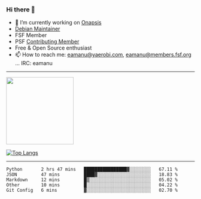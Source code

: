 ### Hi there 👋


- 🔭 I’m currently working on [Onapsis](http://onapsis.com)
- [Debian Maintainer](https://qa.debian.org/developer.php?login=eamanu%40yaerobi.com)
- FSF Member
- PSF [Contributing Member](https://www.python.org/psf/membership/#what-membership-classes-are-there)
- Free & Open Source enthusiast 
- 📫 How to reach me: eamanu@yaerobi.com, eamanu@members.fsf.org ... IRC: eamanu

---

<img height="180em" src="https://github-readme-stats.vercel.app/api?theme=dark&username=eamanu&show_icons=true&hide_border=true&&count_private=true&include_all_commits=true" />

[![Top Langs](https://github-readme-stats.vercel.app/api/top-langs/?theme=dark&username=eamanu&layout=compact)](https://github.com/anuraghazra/github-readme-stats)

---

<!--START_SECTION:waka-->
```text
Python       2 hrs 47 mins   ████████████████▓░░░░░░░░   67.11 % 
JSON         47 mins         ████▓░░░░░░░░░░░░░░░░░░░░   18.83 % 
Markdown     12 mins         █▒░░░░░░░░░░░░░░░░░░░░░░░   05.02 % 
Other        10 mins         █░░░░░░░░░░░░░░░░░░░░░░░░   04.22 % 
Git Config   6 mins          ▓░░░░░░░░░░░░░░░░░░░░░░░░   02.70 % 
```
<!--END_SECTION:waka-->
